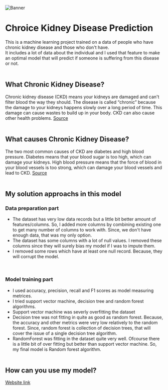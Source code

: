 ![Banner](https://user-images.githubusercontent.com/63385587/135706502-35fee274-a8d2-48da-b9a9-50213ae3104a.png)
# Chroice Kidney Disease Prediction
This is a machine learning project trained on a data of people who have chronic kidney disease and those who don't have.
<br/>
It includes a lot of data about the individual and I used that feature to make an optimal model that will predict if someone is suffering from this disease or not.
<br/><br/>
## What Chronic Kidney Disease?
Chronic kidney disease (CKD) means your kidneys are damaged and can't filter blood the way they should. The disease is called “chronic” because the damage to your kidneys happens slowly over a long period of time. This damage can cause wastes to build up in your body. CKD can also cause other health problems. [Source](https://www.niddk.nih.gov/health-information/kidney-disease/chronic-kidney-disease-ckd/what-is-chronic-kidney-disease)
<br/><br/>
## What causes Chronic Kidney Disease?
The two most common causes of CKD are diabetes and high blood pressure. Diabetes means that your blood sugar is too high, which can damage your kidneys. High blood pressure means that the force of blood in your blood vessels is too strong, which can damage your blood vessels and lead to CKD. [Source](https://www.kidneyfund.org/all-about-kidneys/chronic-kidney-disease-ckd)
<br/><br/>
## My solution approachs in this model
### Data preparation part
- The dataset has very low data records but a little bit better amount of features/columns. So, I added more columns by combining existing one to get many number of columns to work with. Since, we don't have enough data, that was my only option.
- The dataset has some columns with a lot of null values. I removed these columns since they will surely bias my model if I was to impute them.
- I removed some rows which have at least one null record. Because, they will corrupt the model.
<br/>

### Model training part
- I used accuracy, precision, recall and F1 scores as model measuring metrices.
- I tried support vector machine, decision tree and random forest algorithms.
- Support vector machine was severly overfitting the dataset
- Decision tree was not fitting in quite as good as random forest. Because, the accuracy and other metrics were very low relatively to the random forest. Since, random forest is collection of decision trees, that will cover the issue of a single decision tree algorithm.
- RandomForest was fitting in the dataset quite very well. Ofcourse there is a little bit of over fitting but better than support vector machine. So, my final model is Random forest algorithm.
<br/><br/>
## How can you use my model?
[Website link](https://google.com)
